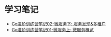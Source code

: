 # 学习笔记

- [Go进阶训练营笔记02-微服务下: 服务发现&多租户](https://lailin.xyz/post/go-training-02.html)
- [Go进阶训练营笔记01-微服务上: 微服务概览](https://lailin.xyz/post/go-training-01.html)